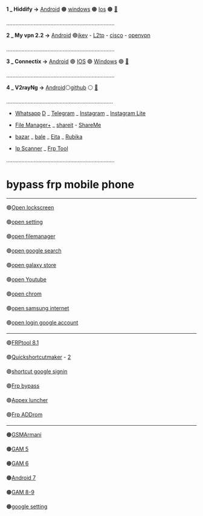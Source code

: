 

 **1 _  Hiddify →**  [Android](https://github.com/hiddify/hiddify-next/releases/latest/download/hiddify-android-universal.apk)
 🟠 [windows](https://github.com/hiddify/hiddify-next/releases/latest/download/hiddify-windows-x64-setup.zip) 🟠 [Ios](https://testflight.apple.com/join/URrT6ZWm) 🟠 [🎥](h.md)




 .......................................................................
 
 **2 _ My vpn 2.2 →**  [Android](http://cds.goldgsm.in:8077/UploadFolder/io.github.segas.myvpn-v2.40-42-release.apk) 🟢[ikev](https://github.com/mostafacpr/Myvpn/blob/main/ikev.md) - [L2tp](https://github.com/mostafacpr/Myvpn/blob/main/L2tp.md) - [cisco](https://github.com/mostafacpr/Myvpn/blob/main/openconnect.md) - [openvpn](https://github.com/mostafacpr/Myvpn/blob/main/openvpn.md)

 .......................................................................

 **3 _  Connectix →** [Android](https://drive.google.com/uc?export=download&id=1_enIxtRNIhV4z5OlE-OnSXGPrXl03iFw) 🟣 [IOS](http://testflight.apple.com/join/ATDvld9Y) 🟣 [Windows](https://apps.irancdn.org/windows/Connectix-2.0.2.zip)  🟣 [🎥](https://drive.google.com/file/d/1ZNYhNTZCxctBvze1bEsSok4ujWjHx756/view?usp=drive_web)

.......................................................................

 **4 _  V2rayNg →**  [Android](https://github.com/2dust/v2rayNG/releases/download/1.8.25/v2rayNG_1.8.25_arm64-v8a.apk)⚪[github](https://github.com/2dust/v2rayNG/releases/latest)  ⚪ [🎥](v.md)

 ......................................................................

* [Whatsapp](https://www.whatsapp.com/android?lang=fa) [D](http://uplnk.com/f/d8555c94/whatsapp.apk) _ [Telegram](https://telegram.org/dl/android/apk) _ [Instagram](https://apkflash.com/apk/app/com.instagram.android/instagram/download) _  [Instagram Lite](https://apkflash.com/apk/app/com.instagram.lite/instagram-lite)

* [File Manager+](https://drive.google.com/uc?export=download&id=1zKIXpw7P1nHTqxy0hErBOot1tzuBhZ-P) _  [shareit](https://drive.google.com/uc?export=download&id=1RhVsmY1K-2FEcl9Ycs4qDfMUQZ2N3y8y) - [ShareMe](https://drive.google.com/uc?export=download&id=1VhT_j-9FFtV0mKH8APRe_tsqErlk-KBv)

* [bazar](https://cafebazaar.ir/download/bazaar.apk) _ [bale](https://bale.ai/apk/bale.apk) _ [Eita](https://eitaa.com/app/apk) _ [Rubika](https://cdnu5.iranlms.ir/RubX_3_0_1.apk)

* [Ip Scanner](https://vfarid.github.io/cf-ip-scanner/) _ [Frp Tool](https://frp.owest.ir/)

 .......................................................................

 
# bypass frp mobile phone

---

🟢[Open lockscreen](intent://com.google.android.gms/#Intent;scheme=promote_smartlock_scheme;end)

🟢[open setting](intent://com.android.settings/#Intent;scheme=android-app;end)

🟢[open filemanager](intent://com.sec.android.app.myfiles/#Intent;scheme=android-app;end)

🟢[open google search](intent://com.google.android.googlequicksearchbox/#Intent;scheme=android-app;end)

🟢[open galaxy store](intent://com.dv.adm/#Intent;scheme=android-app;end)

🟢[open Youtube](intent://com.google.android.youtube/#Intent;scheme=android-app;end)

🟢[open chrom](intent://com.android.chrome/#Intent;scheme=android-app;end)

🟢[open samsung internet](https://apps.samsung.com/appquery/appDetail.as?appId=com.sec.android.app.sbrowser&cld-000005006635)

🟢[open login google account](intent://com.google.android.gsf.login.LoginActivity/#Intent;scheme=android-app;end)


---

🟣[FRPtool 8.1](https://drive.google.com/file/d/15Xe_VenJzbZQHxkVhIUBzZofA5t6yvi2/view?usp=sharing)

🟣[Quickshortcutmaker](https://drive.google.com/file/d/1s-1C86GyCzOJb1ukr2baS7Ho743GltA2/view?usp=sharing) - [2](https://frp.owest.ir/apk/QuickShortcutMaker_frp.owest.ir.apk)

🟣[shortcut google signin](https://drive.google.com/file/d/12SoUn2vU5lxDn28u9QHXidBxa9hcLezK/view?usp=sharing)

🟣[Frp bypass](https://drive.google.com/file/d/1CXP7qMuVhjioJd3Aywx0n79Akz7p8hko/view?usp=sharing)

🟣[Appex luncher](https://drive.google.com/file/d/1vx-HKX4tqWERTfOZ3kTZLHByJb5YpOBl/view?usp=sharing)

🟣[Frp ADDrom](https://drive.google.com/file/d/17oMa-xyHOm4NpOO7uSxsZHoZcEacCYpp/view?usp=sharing)

---

🟠[GSMArmani](https://drive.google.com/file/d/1-SE_HMZlOX7rj0DSgmzZmpoP35IN2vds/view?usp=sharing)

🟠[GAM 5](https://drive.google.com/file/d/1IQWBtLt5iR09-u-NZt2yFb0fVlgqdE6B/view?usp=sharing)

🟠[GAM 6](https://drive.google.com/file/d/1laCOHVAGpazGQGzKiE6fLwt8vQxE2BKo/view?usp=sharing)

🟠[Android 7](https://drive.google.com/file/d/1sdgbxqNf8lDjBVFUA4ymaEfJt2abSf53/view?usp=sharing)

🟠[GAM 8-9 ](https://drive.google.com/file/d/1mFkzL34cGTMbfxImJZzUdrWH5yumTBe4/view?usp=sharing)

🟠[google setting](https://drive.google.com/file/d/1_SuLb6JMJD4U-y3kr4GRgImbUciHcoQf/view?usp=sharing)

